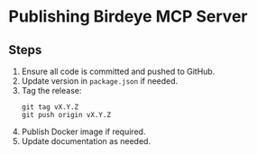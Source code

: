 # Publishing Birdeye MCP Server

## Steps

1. Ensure all code is committed and pushed to GitHub.
2. Update version in `package.json` if needed.
3. Tag the release:
   ```
   git tag vX.Y.Z
   git push origin vX.Y.Z
   ```
4. Publish Docker image if required.
5. Update documentation as needed.
